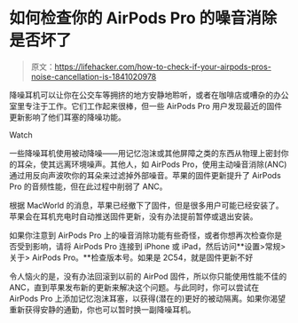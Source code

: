 # 如何检查你的 AirPods Pro 的噪音消除是否坏了

> 原文：<https://lifehacker.com/how-to-check-if-your-airpods-pros-noise-cancellation-is-1841020978>

降噪耳机可以让你在公交车等拥挤的地方安静地聆听，或者在咖啡店或嘈杂的办公室里专注于工作。它们工作起来很棒，但一些 AirPods Pro 用户发现最近的固件更新影响了他们耳塞的降噪功能。

Watch

一些降噪耳机使用被动降噪——用记忆泡沫或其他屏障之类的东西从物理上密封你的耳朵，使其远离环境噪声。其他人，如 AirPods Pro，使用主动噪音消除(ANC)通过用反向声波吹你的耳朵来过滤掉外部噪音。苹果的固件更新提升了 AirPods Pro 的音频性能，但在此过程中削弱了 ANC。

根据 MacWorld 的消息，苹果已经撤下了固件，但是很多用户可能已经安装了。苹果会在耳机充电时自动推送固件更新，没有办法提前暂停或退出安装。

如果你注意到 AirPods Pro 上的噪音消除功能有些奇怪，或者你想再次检查你是否受到影响，请将 AirPods Pro 连接到 iPhone 或 iPad，然后访问**设置>常规>关于> AirPods Pro。**检查版本号。如果是 2C54，就是固件更新不好

令人恼火的是，没有办法回滚到以前的 AirPod 固件，所以你只能使用性能不佳的 ANC，直到苹果发布新的更新来解决这个问题。与此同时，你可以尝试在 AirPods Pro 上添加记忆泡沫耳塞，以获得(潜在的)更好的被动隔离。如果你渴望重新获得安静的通勤，你也可以暂时换一副降噪耳机。